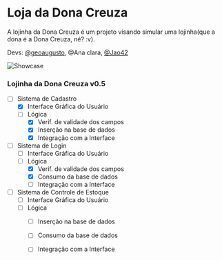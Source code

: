 # Loja da Dona Creuza

A lojinha da Dona Creuza é um projeto visando simular uma lojinha(que a dona é a Dona Creuza, né? :v).

Devs: [@geoaugusto](https://github.com/geoaugusto), @Ana clara, [@Jao42](https://github.com/Jao42)

![Showcase](http://imgur.com/FqGAwS6l.png)



### Lojinha da Dona Creuza v0.5

- [ ] Sistema de Cadastro
  - [x] Interface Gráfica do Usuário
  - [ ] Lógica
    - [x] Verif. de validade dos campos
    - [x] Inserção na base de dados
    - [x] Integração com a Interface
- [ ] Sistema de Login
    - [ ] Interface Gráfica do Usuário
    - [ ] Lógica
      - [x] Verif. de validade dos campos
      - [x] Consumo da base de dados
      - [ ] Integração com a Interface
- [ ] Sistema de Controle de Estoque
  - [ ] Interface Gráfica do Usuário
  - [ ] Lógica
    - [ ] Inserção na base de dados
    - [ ] Consumo da base de dados
    - [ ] Integração com a Interface

   
